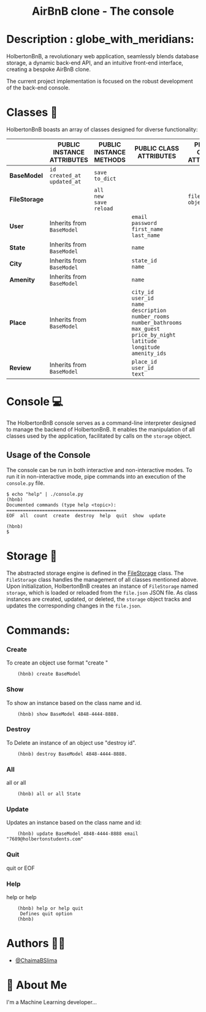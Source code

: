 <h1 align="center">AirBnB clone - The console</h1>

# Description : globe_with_meridians:

HolbertonBnB, a revolutionary web application, seamlessly blends database storage, a dynamic back-end API, and an intuitive front-end interface, creating a bespoke AirBnB clone.

The current project implementation is focused on the robust development of the back-end console.

# Classes :floppy_disk:
HolbertonBnB boasts an array of classes designed for diverse functionality:


||PUBLIC INSTANCE ATTRIBUTES|PUBLIC INSTANCE METHODS|PUBLIC CLASS ATTRIBUTES|PRIVATE CLASS ATTRIBUTES|
|--------------------------|------------------------|----------------------|----------------------|------------------------|
|**BaseModel**|`id`<br>`created_at`<br>`updated_at`|`save`<br>`to_dict`|||
|**FileStorage**||`all`<br>`new`<br>`save`<br>`reload`|| `file_path`<br>`objects`|
|**User**|Inherits from `BaseModel`||`email`<br>`password`<br>`first_name`<br>`last_name`||
|**State**|Inherits from `BaseModel`|| `name`||
|**City**|Inherits from `BaseModel`||`state_id`<br>`name`||
|**Amenity**|Inherits from `BaseModel`||`name`||
|**Place**|Inherits from `BaseModel`||`city_id`<br>`user_id`<br>`name`<br>`description`<br>`number_rooms`<br>`number_bathrooms`<br>`max_guest`<br>`price_by_night`<br>`latitude`<br>`longitude`<br>`amenity_ids`||
|**Review**|Inherits from `BaseModel`||`place_id`<br>`user_id`<br>`text`||


# Console :computer:

The HolbertonBnB console serves as a command-line interpreter designed to manage the backend of HolbertonBnB. It enables the manipulation of all classes used by the application, facilitated by calls on the `storage` object.

## Usage of the Console

The console can be run in both interactive and non-interactive modes. To run it in non-interactive mode, pipe commands into an execution of the `console.py` file.

```
$ echo "help" | ./console.py
(hbnb)
Documented commands (type help <topic>):
========================================
EOF  all  count  create  destroy  help  quit  show  update

(hbnb)
$
```

# Storage :floppy_disk:
The abstracted storage engine is defined in the [FileStorage](./models/engine/file_storage.py) class. The `FileStorage` class handles the management of all classes mentioned above. Upon initialization, HolbertonBnB creates an instance of `FileStorage` named `storage`, which is loaded or reloaded from the `file.json` JSON file. As class instances are created, updated, or deleted, the `storage` object tracks and updates the corresponding changes in the `file.json`.

# Commands:

### Create
To create an object use format "create <ClassName>" 
```
	(hbnb) create BaseModel
```
### Show
To show an instance based on the class name and id. 
```
	(hbnb) show BaseModel 4848-4444-8888.
```
### Destroy
To Delete an instance of an object use "destroy <ClassName> id". 
```
	(hbnb) destroy BaseModel 4848-4444-8888.
```
### All
all or all <class name> 
```
	(hbnb) all or all State
```
### Update
Updates an instance based on the class name and id:
```
	(hbnb) update BaseModel 4848-4444-8888 email "7689@holbertonstudents.com"
```

### Quit
quit or EOF

### Help
help or help <command> 

```
	(hbnb) help or help quit
	 Defines quit option
	(hbnb) 
```

# Authors :woman_technologist:

- [@ChaimaBSlima](https://github.com/ChaimaBSlima)


# 🚀 About Me
I'm a Machine Learning developer...
